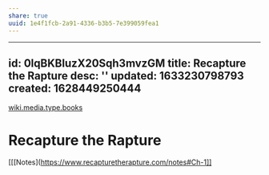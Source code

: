 ```yaml
---
share: true
uuid: 1e4f1fcb-2a91-4336-b3b5-7e399059fea1
---
```

---
id: 0lqBKBIuzX20Sqh3mvzGM
title: Recapture the Rapture
desc: ''
updated: 1633230798793
created: 1628449250444
---

[wiki.media.type.books](/a3a80e28-c537-4091-a06f-3d20f44ec6a2)
# Recapture the Rapture
[[[Notes](https://www.recapturetherapture.com/notes#Ch-1]]
